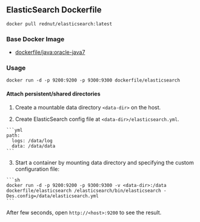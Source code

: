 ## ElasticSearch Dockerfile

`docker pull rednut/elasticsearch:latest`


### Base Docker Image

* [dockerfile/java:oracle-java7](http://dockerfile.github.io/#/java)



### Usage

    docker run -d -p 9200:9200 -p 9300:9300 dockerfile/elasticsearch

#### Attach persistent/shared directories

  1. Create a mountable data directory `<data-dir>` on the host.

  2. Create ElasticSearch config file at `<data-dir>/elasticsearch.yml`.

    ```yml
    path:
      logs: /data/log
      data: /data/data
    ```

  3. Start a container by mounting data directory and specifying the custom configuration file:

    ```sh
    docker run -d -p 9200:9200 -p 9300:9300 -v <data-dir>:/data dockerfile/elasticsearch /elasticsearch/bin/elasticsearch -Des.config=/data/elasticsearch.yml
    ```

After few seconds, open `http://<host>:9200` to see the result.
